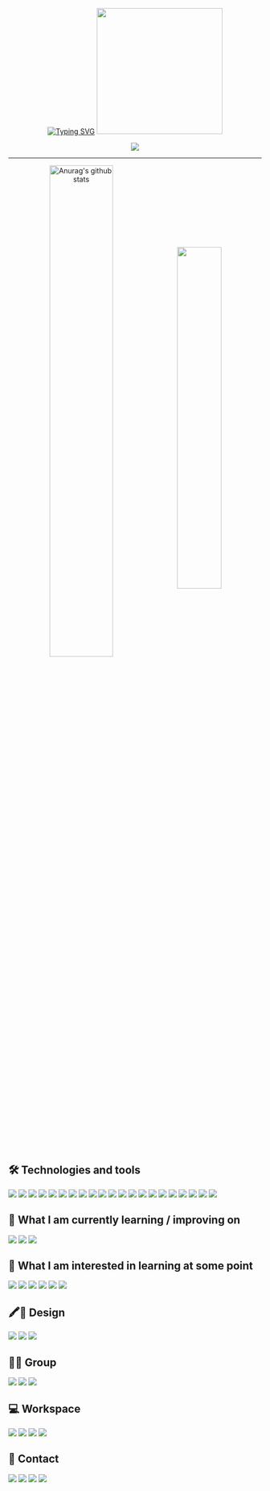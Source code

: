 <div align="center">
  
[![Typing SVG](https://readme-typing-svg.herokuapp.com?font=Inconsolata&color=%23EA1F6A&size=50&center=true&vCenter=true&width=1200&height=200&lines=Hello%2C+my+name+is+Franco+Quattrini...;I%C2%B4m+a+full+stack+web+%26+mobile+developer+%7BMERN%7D)](https://git.io/typing-svg)
[<img height="250" src="https://i.postimg.cc/3N7sgpfh/Certificacion-Mind-Hub-Franco-Quattrini.png" />](https://www.credly.com/badges/2294a055-186c-44cf-a7a1-6784e0097f8b/public_url)  
  
![](https://komarev.com/ghpvc/?username=franqodev&style=flat&color=orange&label=PROFILE+VIEWS)
  
<hr></hr>
  
<a href="https://github.com/franqodev/github-readme-stats"><img align="center" width="50%" src="https://github-readme-stats.vercel.app/api?username=franqodev&show_icons=true&include_all_commits=true&theme=monokai" alt="Anurag's github stats" /></a>       <a href="https://github.com/franqodev/github-readme-stats"><img align="center" width="41.7%" src="https://github-readme-stats.vercel.app/api/top-langs/?username=franqodev&layout=compact&theme=monokai&langs_count=6" /></a>

</div>

<div>
  
## 🛠  Technologies and tools

<img src="https://img.shields.io/badge/HTML5-E34F26?style=for-the-badge&logo=html5&logoColor=white" />
<img src="https://img.shields.io/badge/CSS3-1572B6?style=for-the-badge&logo=css3&logoColor=white" />
<img src="https://img.shields.io/badge/JavaScript-323330?style=for-the-badge&logo=javascript&logoColor=F7DF1E" />
<img src="https://img.shields.io/badge/Bootstrap-563D7C?style=for-the-badge&logo=bootstrap&logoColor=white" />
<img src="https://img.shields.io/badge/MongoDB-4EA94B?style=for-the-badge&logo=mongodb&logoColor=white" />
<img src="https://img.shields.io/badge/Express.js-000000?style=for-the-badge&logo=express&logoColor=white"/>
<img src="https://img.shields.io/badge/React-20232A?style=for-the-badge&logo=react&logoColor=61DAFB" />
<img src="https://img.shields.io/badge/Node.js-339933?style=for-the-badge&logo=nodedotjs&logoColor=white" />
<img src="https://img.shields.io/badge/json-5E5C5C?style=for-the-badge&logo=json&logoColor=white" />
<img src="https://img.shields.io/badge/Visual_Studio-5C2D91?style=for-the-badge&logo=visual%20studio&logoColor=white" />
<img src="https://img.shields.io/badge/prettier-1A2C34?style=for-the-badge&logo=prettier&logoColor=F7BA3E" />
<img src="https://img.shields.io/badge/Redux-593D88?style=for-the-badge&logo=redux&logoColor=white" />
<img src="https://img.shields.io/badge/React_Router-CA4245?style=for-the-badge&logo=react-router&logoColor=white" />
<img src="https://img.shields.io/badge/JWT-000000?style=for-the-badge&logo=JSON%20web%20tokens&logoColor=white" />



<img src="https://img.shields.io/badge/Socket.io-010101?&style=for-the-badge&logo=Socket.io&logoColor=white"/>
<img src="https://img.shields.io/badge/Insomnia-5849be?style=for-the-badge&logo=Insomnia&logoColor=white"/>
<img src="https://img.shields.io/badge/React_Native-20232A?style=for-the-badge&logo=react&logoColor=61DAFB" />
<img src="https://img.shields.io/badge/Android_Studio-3DDC84?style=for-the-badge&logo=android-studio&logoColor=white" />
<img src="https://img.shields.io/badge/Netlify-00C7B7?style=for-the-badge&logo=netlify&logoColor=white" />
<img src="https://img.shields.io/badge/Heroku-430098?style=for-the-badge&logo=heroku&logoColor=white" />
<img src="https://img.shields.io/badge/Git-F05032?style=for-the-badge&logo=git&logoColor=white"/>

## 📖  What I am currently learning / improving on


<img src="https://img.shields.io/badge/MySQL-00000F?style=for-the-badge&logo=mysql&logoColor=white" />
<img src="https://img.shields.io/badge/Xampp-F37623?style=for-the-badge&logo=xampp&logoColor=white" />
<img src="https://img.shields.io/badge/Selenium-43B02A?style=for-the-badge&logo=Selenium&logoColor=white"/>

## 👾  What I am interested in learning at some point

<img src="https://img.shields.io/badge/Python-FFD43B?style=for-the-badge&logo=python&logoColor=darkgreen" />
<img src="https://img.shields.io/badge/Tailwind_CSS-38B2AC?style=for-the-badge&logo=tailwind-css&logoColor=white" />
<img src="https://img.shields.io/badge/Material--UI-0081CB?style=for-the-badge&logo=material-ui&logoColor=white" />
<img src="https://img.shields.io/badge/-materialize--css-ff69b4?style=for-the-badge&logo=materialize--css&logoColor=white"/>
<img src="https://img.shields.io/badge/Unity-100000?style=for-the-badge&logo=unity&logoColor=white" />
<img src="https://img.shields.io/badge/-Unreal%20Engine-313131?style=for-the-badge&logo=unreal-engine&logoColor=white" />

## 🖍📐 Design

<img src="https://img.shields.io/badge/Adobe%20Illustrator-FF9A00?style=for-the-badge&logo=adobe%20illustrator&logoColor=white" />
<img src="https://img.shields.io/badge/Adobe%20Photoshop-31A8FF?style=for-the-badge&logo=Adobe%20Photoshop&logoColor=black"/>
<img src="https://img.shields.io/badge/Canva-%2300C4CC.svg?&style=for-the-badge&logo=Canva&logoColor=white" />

## 🤜🤛 Group

<img src="https://img.shields.io/badge/Discord-7289DA?style=for-the-badge&logo=discord&logoColor=white" />
<img src="https://img.shields.io/badge/Zoom-2D8CFF?style=for-the-badge&logo=zoom&logoColor=white" />
<img src="https://img.shields.io/badge/Google%20Meet-32A350?style=for-the-badge&logo=google-meet&logoColor=white" />

## 💻 Workspace

<img src="https://img.shields.io/badge/Windows-0078D6?style=for-the-badge&logo=windows&logoColor=white" />
<img src="https://img.shields.io/badge/Intel-Core_i7--10th-0071C5?style=for-the-badge&logo=intel&logoColor=white" />
<img src="https://img.shields.io/badge/AMD-Radeon_RX_5500-ED1C24?style=for-the-badge&logo=amd&logoColor=white" />
  <img src="https://img.shields.io/badge/Google_chrome-4285F4?style=for-the-badge&logo=Google-chrome&logoColor=white" />

## 📱 Contact


[<img src="https://img.shields.io/badge/LinkedIn-0077B5?style=for-the-badge&logo=linkedin&logoColor=white" />](https://www.linkedin.com/in/francoquattrini/)
[<img src="https://img.shields.io/badge/Gmail-D14836?style=for-the-badge&logo=gmail&logoColor=white" />](mailto:fquattrini01@gmail.com)
[<img src="https://img.shields.io/badge/Microsoft_Outlook-0078D4?style=for-the-badge&logo=microsoft-outlook&logoColor=white" />](mailto:fquattrini@hotmail.com)
[<img src="https://img.shields.io/badge/Twitter-1DA1F2?style=for-the-badge&logo=twitter&logoColor=white" />](https://twitter.com/franqodev)

</div>


